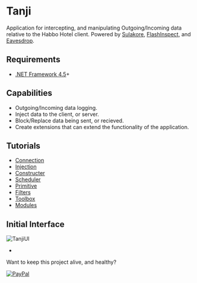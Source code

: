 # Tanji
Application for intercepting, and manipulating Outgoing/Incoming data relative to the Habbo Hotel client.
Powered by [Sulakore](https://github.com/ArachisH/Sulakore), [FlashInspect](https://github.com/ArachisH/FlashInspect), and [Eavesdrop](https://github.com/ArachisH/Eavesdrop).
## Requirements
* [.NET Framework 4.5](https://www.microsoft.com/en-us/download/details.aspx?id=30653)+

## Capabilities
* Outgoing/Incoming data logging.
* Inject data to the client, or server.
* Block/Replace data being sent, or recieved.
* Create extensions that can extend the functionality of the application.

## Tutorials
* [Connection](https://github.com/ArachisH/Tanji/blob/master/Tutorials/Connection.md)
* [Injection](https://github.com/ArachisH/Tanji/blob/master/Tutorials/Injection.md)
 * [Constructer](https://github.com/ArachisH/Tanji/blob/master/Tutorials/Injection.md#constructer)
 * [Scheduler](https://github.com/ArachisH/Tanji/blob/master/Tutorials/Injection.md#scheduler)
 * [Primitive](https://github.com/ArachisH/Tanji/blob/master/Tutorials/Injection.md#primitive)
 * [Filters](https://github.com/ArachisH/Tanji/blob/master/Tutorials/Injection.md#filters)
* [Toolbox](https://github.com/ArachisH/Tanji/blob/master/Tutorials/Toolbox.md)
* [Modules](https://github.com/ArachisH/Tanji/blob/master/Tutorials/Modules.md)

## Initial Interface
![TanjiUI](http://i.imgur.com/i8vao3r.png)

-
Want to keep this project alive, and healthy?

[![PayPal](https://www.paypalobjects.com/en_US/i/btn/btn_donate_SM.gif)](https://www.paypal.com/cgi-bin/webscr?cmd=_s-xclick&hosted_button_id=KKT8YD2Z8K5WU)
